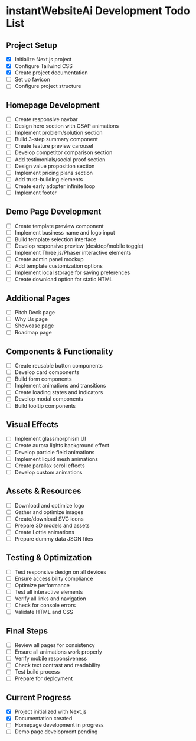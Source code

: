 # instantWebsiteAi Development Todo List

## Project Setup
- [x] Initialize Next.js project
- [x] Configure Tailwind CSS
- [x] Create project documentation
- [ ] Set up favicon
- [ ] Configure project structure

## Homepage Development
- [ ] Create responsive navbar
- [ ] Design hero section with GSAP animations
- [ ] Implement problem/solution section
- [ ] Build 3-step summary component
- [ ] Create feature preview carousel
- [ ] Develop competitor comparison section
- [ ] Add testimonials/social proof section
- [ ] Design value proposition section
- [ ] Implement pricing plans section
- [ ] Add trust-building elements
- [ ] Create early adopter infinite loop
- [ ] Implement footer

## Demo Page Development
- [ ] Create template preview component
- [ ] Implement business name and logo input
- [ ] Build template selection interface
- [ ] Develop responsive preview (desktop/mobile toggle)
- [ ] Implement Three.js/Phaser interactive elements
- [ ] Create admin panel mockup
- [ ] Add template customization options
- [ ] Implement local storage for saving preferences
- [ ] Create download option for static HTML

## Additional Pages
- [ ] Pitch Deck page
- [ ] Why Us page
- [ ] Showcase page
- [ ] Roadmap page

## Components & Functionality
- [ ] Create reusable button components
- [ ] Develop card components
- [ ] Build form components
- [ ] Implement animations and transitions
- [ ] Create loading states and indicators
- [ ] Develop modal components
- [ ] Build tooltip components

## Visual Effects
- [ ] Implement glassmorphism UI
- [ ] Create aurora lights background effect
- [ ] Develop particle field animations
- [ ] Implement liquid mesh animations
- [ ] Create parallax scroll effects
- [ ] Develop custom animations

## Assets & Resources
- [ ] Download and optimize logo
- [ ] Gather and optimize images
- [ ] Create/download SVG icons
- [ ] Prepare 3D models and assets
- [ ] Create Lottie animations
- [ ] Prepare dummy data JSON files

## Testing & Optimization
- [ ] Test responsive design on all devices
- [ ] Ensure accessibility compliance
- [ ] Optimize performance
- [ ] Test all interactive elements
- [ ] Verify all links and navigation
- [ ] Check for console errors
- [ ] Validate HTML and CSS

## Final Steps
- [ ] Review all pages for consistency
- [ ] Ensure all animations work properly
- [ ] Verify mobile responsiveness
- [ ] Check text contrast and readability
- [ ] Test build process
- [ ] Prepare for deployment

## Current Progress
- [x] Project initialized with Next.js
- [x] Documentation created
- [ ] Homepage development in progress
- [ ] Demo page development pending
